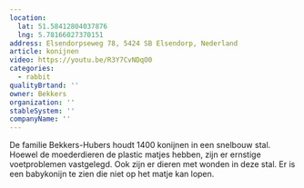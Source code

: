 ```yaml
---
location:
  lat: 51.58412804037876
  lng: 5.78166027370151
address: Elsendorpseweg 78, 5424 SB Elsendorp, Nederland
article: konijnen
video: https://youtu.be/R3Y7CvNDqO0
categories:
  - rabbit
qualityBrtand: ''
owner: Bekkers
organization: ''
stableSystem: ''
companyName: ''
---
```

De familie Bekkers-Hubers houdt 1400 konijnen in een snelbouw stal. Hoewel de moederdieren de plastic matjes hebben, zijn er ernstige voetproblemen vastgelegd. Ook zijn er dieren met wonden in deze stal. Er is een babykonijn te zien die niet op het matje kan lopen.

